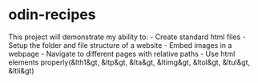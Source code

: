 # odin-recipes
This project will demonstrate my ability to:
    - Create standard html files
    - Setup the folder and file structure of a website
    - Embed images in a webpage
    - Navigate to different pages with relative paths
    - Use html elements properly(&lth1&gt, &ltp&gt, &lta&gt, &ltimg&gt, &ltol&gt, &ltul&gt, &ltli&gt)